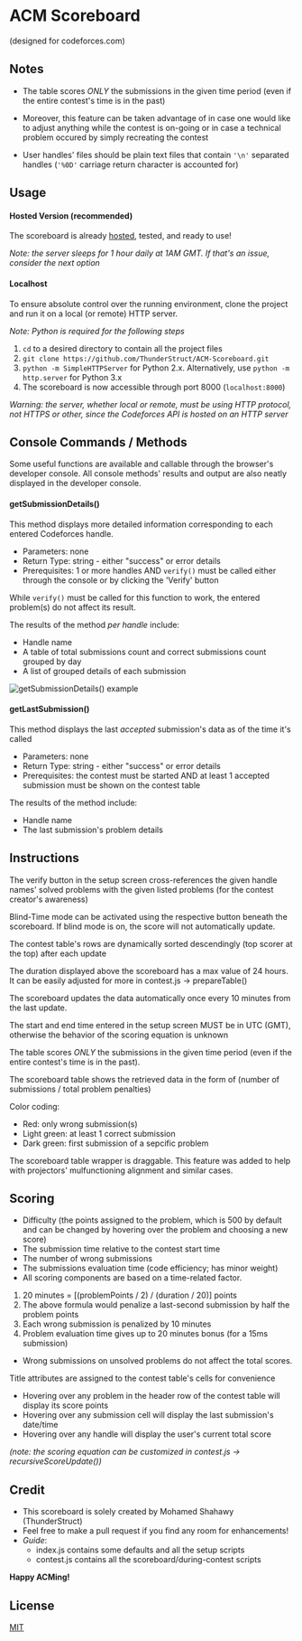 # ACM Scoreboard
(designed for codeforces.com)

## Notes

* The table scores *ONLY* the submissions in the given time period (even if the entire contest's time is in the past)
- Moreover, this feature can be taken advantage of in case one would like to adjust anything while the contest is on-going or in case a technical problem occured by simply recreating the contest

* User handles' files should be plain text files that contain `'\n'` separated handles (`'%0D'` carriage return character is accounted for)

## Usage

#### Hosted Version (recommended)

The scoreboard is already [hosted](http://www.thunderstruct.com/acm-scoreboard/), tested, and ready to use!

_Note: the server sleeps for 1 hour daily at 1AM GMT. If that's an issue, consider the next option_

#### Localhost

To ensure absolute control over the running environment, clone the project and run it on a local (or remote) HTTP server.

_Note: Python is required for the following steps_

1. `cd` to a desired directory to contain all the project files
2. `git clone https://github.com/ThunderStruct/ACM-Scoreboard.git`
3. `python -m SimpleHTTPServer` for Python 2.x. Alternatively, use `python -m http.server` for Python 3.x
4. The scoreboard is now accessible through port 8000 (`localhost:8000`)

_Warning: the server, whether local or remote, *must* be using HTTP protocol, not HTTPS or other, since the Codeforces API is hosted on an HTTP server_

## Console Commands / Methods

Some useful functions are available and callable through the browser's developer console. All console methods' results and output are also neatly displayed in the developer console.

#### getSubmissionDetails()

This method displays more detailed information corresponding to each entered Codeforces handle.

  - Parameters: none
  - Return Type: string - either "success" or error details
  - Prerequisites: 1 or more handles AND `verify()` must be called either through the console or by clicking the 'Verify' button

While `verify()` must be called for this function to work, the entered problem(s) do not affect its result.

The results of the method *per handle* include:
  - Handle name
  - A table of total submissions count and correct submissions count grouped by day
  - A list of grouped details of each submission
  
![getSubmissionDetails() example](https://i.imgur.com/nGgFjS5.png)

#### getLastSubmission()

This method displays the last *accepted* submission's data as of the time it's called

  - Parameters: none
  - Return Type: string - either "success" or error details
  - Prerequisites: the contest must be started AND at least 1 accepted submission must be shown on the contest table

The results of the method include:
  - Handle name
  - The last submission's problem details

## Instructions

The verify button in the setup screen cross-references the given handle names' solved problems with the given listed problems (for the contest creator's awareness)

Blind-Time mode can be activated using the respective button beneath the scoreboard. If blind mode is on, the score will not automatically update.

The contest table's rows are dynamically sorted descendingly (top scorer at the top) after each update

The duration displayed above the scoreboard has a max value of 24 hours. It can be easily adjusted for more in contest.js -> prepareTable()

The scoreboard updates the data automatically once every 10 minutes from the last update.

The start and end time entered in the setup screen MUST be in UTC (GMT), otherwise the behavior of the scoring equation is unknown

The table scores *ONLY* the submissions in the given time period (even if the entire contest's time is in the past).

The scoreboard table shows the retrieved data in the form of (number of submissions / total problem penalties)

Color coding:
- Red: only wrong submission(s)
- Light green: at least 1 correct submission
- Dark green: first submission of a sepcific problem

The scoreboard table wrapper is draggable. This feature was added to help with projectors' mulfunctioning alignment and similar cases.

## Scoring

* Difficulty (the points assigned to the problem, which is 500 by default and can be changed by hovering over the problem and choosing a new score)
* The submission time relative to the contest start time
* The number of wrong submissions
* The submissions evaluation time (code efficiency; has minor weight)
* All scoring components are based on a time-related factor.
1. 20 minutes = [(problemPoints / 2) / (duration / 20)] points
2. The above formula would penalize a last-second submission by half the problem points
3. Each wrong submission is penalized by 10 minutes
4. Problem evaluation time gives up to 20 minutes bonus (for a 15ms submission)
* Wrong submissions on unsolved problems do not affect the total scores.

Title attributes are assigned to the contest table's cells for convenience

* Hovering over any problem in the header row of the contest table will display its score points
* Hovering over any submission cell will display the last submission's date/time
* Hovering over any handle will display the user's current total score

*(note: the scoring equation can be customized in contest.js -> recursiveScoreUpdate())*

## Credit
- This scoreboard is solely created by Mohamed Shahawy (ThunderStruct)
- Feel free to make a pull request if you find any room for enhancements!
- *Guide*:
  - index.js contains some defaults and all the setup scripts
  - contest.js contains all the scoreboard/during-contest scripts

**Happy ACMing!**

## License
[MIT](https://github.com/ThunderStruct/ACM-Scoreboard/blob/master/LICENSE)

